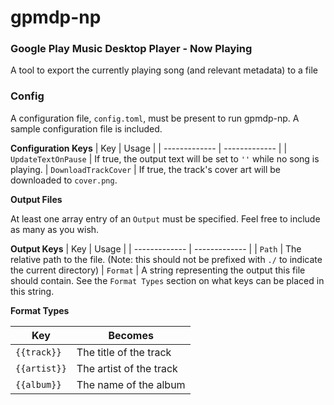 # gpmdp-np
### Google Play Music Desktop Player - Now Playing

A tool to export the currently playing song (and relevant metadata) to a file

### Config

A configuration file, `config.toml`, must be present to run gpmdp-np. A sample configuration file is included.

**Configuration Keys**
| Key           | Usage         |
| ------------- | ------------- |
| `UpdateTextOnPause` | If true, the output text will be set to `''` while no song is playing.
| `DownloadTrackCover` | If true, the track's cover art will be downloaded to `cover.png`.

**Output Files**

At least one array entry of an `Output` must be specified. Feel free to include as many as you wish.

**Output Keys**
| Key           | Usage         |
| ------------- | ------------- |
| `Path`        | The relative path to the file. (Note: this should not be prefixed with `./` to indicate the current directory)
| `Format`      | A string representing the output this file should contain. See the `Format Types` section on what keys can be placed in this string.

**Format Types**

| Key           | Becomes       |
| ------------- | ------------- |
| `{{track}}`   | The title of the track |
| `{{artist}}`  | The artist of the track |
| `{{album}}`   | The name of the album |
